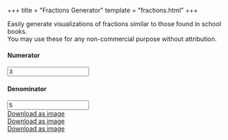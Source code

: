 +++
title = "Fractions Generator"
template = "fractions.html"
+++

Easily generate visualizations of fractions similar to those found in school books.  
You may use these for any non-commercial purpose without attribution.

<label>
    <h4>Numerator</h4>
    <input type="number" id="numerator" min=0 value=3>
</label>
<label>
    <h4>Denominator</h4>
    <input type="number" id="denominator" min=2 value=5>
</label> 

<div class="grid-container">
<div class="canvas-card">
    <canvas id="circleCanvas" height="1000" width="1000"></canvas>
    <a class="download-link" href="#" id="downloadCircleImg" download="FractionAsCircle.jpg">Download as image</a>
</div>
<div class="canvas-card">
    <canvas id="rectCanvas" height="1000" width="1000"></canvas>
    <a class="download-link" href="#" id="downloadRectImg" download="FractionAsRectangle.jpg">Download as image</a>
</div>

<div class="canvas-card">
    <canvas id="lineCanvas" height="1000" width="1000"></canvas>
    <a class="download-link" href="#" id="downloadLineImg" download="FractionAsLine.jpg">Download as image</a>
</div>
</div>

<link rel="stylesheet" href="fractions/fractions.css">
<script src="fractions/fractions.js"></script>

